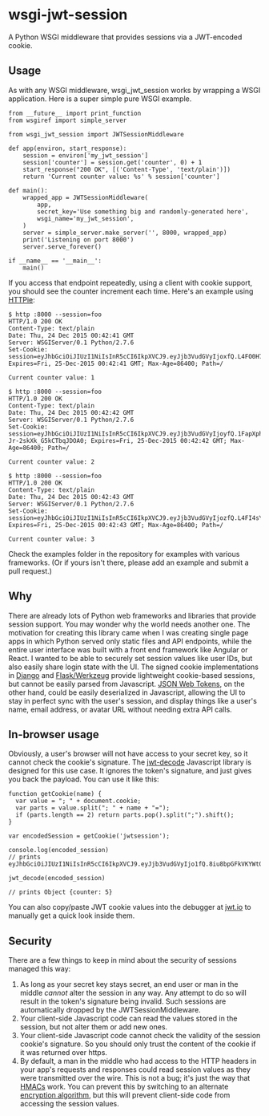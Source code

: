# wsgi-jwt-session
A Python WSGI middleware that provides sessions via a JWT-encoded cookie.

## Usage

As with any WSGI middleware, wsgi_jwt_session works by wrapping a WSGI
application.  Here is a super simple pure WSGI example.

    from __future__ import print_function
    from wsgiref import simple_server

    from wsgi_jwt_session import JWTSessionMiddleware

    def app(environ, start_response):
        session = environ['my_jwt_session']
        session['counter'] = session.get('counter', 0) + 1
        start_response("200 OK", [('Content-Type', 'text/plain')])
        return 'Current counter value: %s' % session['counter']

    def main():
        wrapped_app = JWTSessionMiddleware(
            app,
            secret_key='Use something big and randomly-generated here',
            wsgi_name='my_jwt_session',
        )
        server = simple_server.make_server('', 8000, wrapped_app)
        print('Listening on port 8000')
        server.serve_forever()

    if __name__ == '__main__':
        main()

If you access that endpoint repeatedly, using a client with cookie support, you
should see the counter increment each time.  Here's an example using
[HTTPie](https://github.com/jkbrzt/httpie):

    $ http :8000 --session=foo
    HTTP/1.0 200 OK
    Content-Type: text/plain
    Date: Thu, 24 Dec 2015 00:42:41 GMT
    Server: WSGIServer/0.1 Python/2.7.6
    Set-Cookie: session=eyJhbGciOiJIUzI1NiIsInR5cCI6IkpXVCJ9.eyJjb3VudGVyIjoxfQ.L4FO0H7KJXfOfEgLV_N93ByCMk5FU8ZuX2YG4Q9lw8Q; Expires=Fri, 25-Dec-2015 00:42:41 GMT; Max-Age=86400; Path=/

    Current counter value: 1

    $ http :8000 --session=foo
    HTTP/1.0 200 OK
    Content-Type: text/plain
    Date: Thu, 24 Dec 2015 00:42:42 GMT
    Server: WSGIServer/0.1 Python/2.7.6
    Set-Cookie: session=eyJhbGciOiJIUzI1NiIsInR5cCI6IkpXVCJ9.eyJjb3VudGVyIjoyfQ.1FapXphQivj9kYFArjb6I-Jr-2skXk_G5kCTbqJDOA0; Expires=Fri, 25-Dec-2015 00:42:42 GMT; Max-Age=86400; Path=/

    Current counter value: 2

    $ http :8000 --session=foo
    HTTP/1.0 200 OK
    Content-Type: text/plain
    Date: Thu, 24 Dec 2015 00:42:43 GMT
    Server: WSGIServer/0.1 Python/2.7.6
    Set-Cookie: session=eyJhbGciOiJIUzI1NiIsInR5cCI6IkpXVCJ9.eyJjb3VudGVyIjozfQ.L4FI4sYDd_kUSpOBJyse0iww4cgwMsaiCvcS2BsFDBg; Expires=Fri, 25-Dec-2015 00:42:43 GMT; Max-Age=86400; Path=/

    Current counter value: 3

Check the examples folder in the repository for examples with various
frameworks.  (Or if yours isn't there, please add an example and submit a pull
request.)

## Why

There are already lots of Python web frameworks and libraries that provide
session support.  You may wonder why the world needs another one.
The motivation for creating this library came when I was creating single page
apps in which Python served only static files and API endpoints, while the
entire user interface was built with a front end framework like Angular or
React.  I wanted to be able to securely set session values like user IDs, but
also easily share login state with the UI.  The signed cookie implementations in
[Django](https://docs.djangoproject.com/en/1.9/topics/http/sessions/#using-cookie-based-sessions)
and [Flask/Werkzeug](http://werkzeug.pocoo.org/docs/0.11/contrib/securecookie/)
provide lightweight cookie-based sessions, but cannot be easily parsed from
Javascript.  [JSON Web Tokens](http://jwt.io/), on the other hand, could be
easily deserialized in Javascript, allowing the UI to stay in perfect sync with
the user's session, and display things like a user's name, email address, or
avatar URL without needing extra API calls.

## In-browser usage

Obviously, a user's browser will not have
access to your secret key, so it cannot check the cookie's signature.  The
[jwt-decode](https://github.com/auth0/jwt-decode) Javascript library is designed
for this use case.  It ignores the token's signature, and just gives you back
the payload.  You can use it like this:

    function getCookie(name) {
      var value = "; " + document.cookie;
      var parts = value.split("; " + name + "=");
      if (parts.length == 2) return parts.pop().split(";").shift();
    }

    var encodedSession = getCookie('jwtsession');

    console.log(encoded_session)
    // prints eyJhbGciOiJIUzI1NiIsInR5cCI6IkpXVCJ9.eyJjb3VudGVyIjo1fQ.8iu8bpGFkVKYWtOPqiZ52mrSUyzwgZ_yG8mQ5S5FYlk

    jwt_decode(encoded_session)

    // prints Object {counter: 5}

You can also copy/paste JWT cookie values into the debugger at
[jwt.io](http://jwt.io/) to manually get a quick look inside them.

## Security

There are a few things to keep in mind about the security of sessions managed
this way:

1. As long as your secret key stays secret, an end user or man in the middle
   *cannot* alter the session in any way.  Any attempt to do so will result in
   the token's signature being invalid.  Such sessions are automatically dropped
   by the JWTSessionMiddleware.
2. Your client-side Javascript code can read the values stored in the session,
   but not alter them or add new ones.
3. Your client-side Javascript code cannot check the validity of the session
   cookie's signature.  So you should only trust the content of the cookie if it
   was returned over https.
4. By default, a man in the middle who had access to the HTTP headers in your
   app's requests and responses could read session values as they were
   transmitted over the wire. This is not a bug; it's just the way that
   [HMACs](https://en.wikipedia.org/wiki/Hash-based_message_authentication_code)
   work.  You can prevent this by switching to an alternate [encryption
   algorithm](https://pyjwt.readthedocs.org/en/latest/algorithms.html), but this
   will prevent client-side code from accessing the session values.

